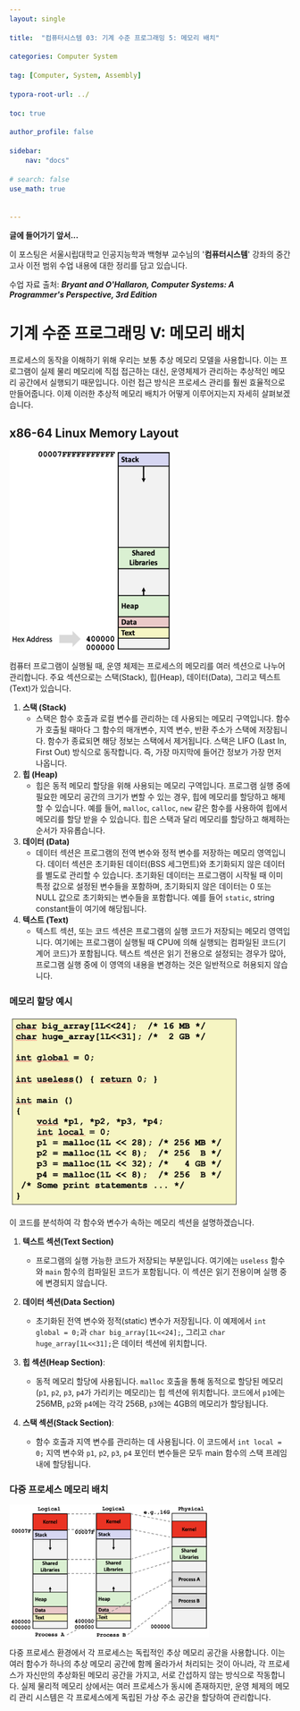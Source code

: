 ```yaml
---
layout: single

title:  "컴퓨터시스템 03: 기계 수준 프로그래밍 5: 메모리 배치"

categories: Computer System

tag: [Computer, System, Assembly]

typora-root-url: ../

toc: true

author_profile: false

sidebar:
    nav: "docs"

# search: false
use_math: true


---
```




**글에 들어가기 앞서...**

이 포스팅은 서울시립대학교 인공지능학과 백형부 교수님의 '**컴퓨터시스템**' 강좌의 중간고사 이전 범위 수업 내용에 대한 정리를 담고 있습니다.



수업 자료 출처: ***Bryant and O'Hallaron, Computer Systems: A Programmer's Perspective, 3rd Edition***







# 기계 수준 프로그래밍 V: 메모리 배치

프로세스의 동작을 이해하기 위해 우리는 보통 추상 메모리 모델을 사용합니다. 이는 프로그램이 실제 물리 메모리에 직접 접근하는 대신, 운영체제가 관리하는 추상적인 메모리 공간에서 실행되기 때문입니다. 이런 접근 방식은 프로세스 관리를 훨씬 효율적으로 만들어줍니다. 이제 이러한 추상적 메모리 배치가 어떻게 이루어지는지 자세히 살펴보겠습니다.





## **x86-64 Linux Memory Layout**

<img src="/images/2024-04-21-Computer_System_07/image-20240421161430276.png" alt="image-20240421161430276" style="zoom:35%;" />

컴퓨터 프로그램이 실행될 때, 운영 체제는 프로세스의 메모리를 여러 섹션으로 나누어 관리합니다. 주요 섹션으로는 스택(Stack), 힙(Heap), 데이터(Data), 그리고 텍스트(Text)가 있습니다.

1. **스택 (Stack)**
   - 스택은 함수 호출과 로컬 변수를 관리하는 데 사용되는 메모리 구역입니다. 함수가 호출될 때마다 그 함수의 매개변수, 지역 변수, 반환 주소가 스택에 저장됩니다. 함수가 종료되면 해당 정보는 스택에서 제거됩니다. 스택은 LIFO (Last In, First Out) 방식으로 동작합니다. 즉, 가장 마지막에 들어간 정보가 가장 먼저 나옵니다.
2. **힙 (Heap)**
   - 힙은 동적 메모리 할당을 위해 사용되는 메모리 구역입니다. 프로그램 실행 중에 필요한 메모리 공간의 크기가 변할 수 있는 경우, 힙에 메모리를 할당하고 해제할 수 있습니다. 예를 들어, `malloc`, `calloc`, `new` 같은 함수를 사용하여 힙에서 메모리를 할당 받을 수 있습니다. 힙은 스택과 달리 메모리를 할당하고 해제하는 순서가 자유롭습니다.
3. **데이터 (Data)**
   - 데이터 섹션은 프로그램의 전역 변수와 정적 변수를 저장하는 메모리 영역입니다. 데이터 섹션은 초기화된 데이터(BSS 세그먼트)와 초기화되지 않은 데이터를 별도로 관리할 수 있습니다. 초기화된 데이터는 프로그램이 시작될 때 이미 특정 값으로 설정된 변수들을 포함하며, 초기화되지 않은 데이터는 0 또는 NULL 값으로 초기화되는 변수들을 포함합니다. 예를 들어 `static`, string constant들이 여기에 해당됩니다.
4. **텍스트 (Text)**
   - 텍스트 섹션, 또는 코드 섹션은 프로그램의 실행 코드가 저장되는 메모리 영역입니다. 여기에는 프로그램이 실행될 때 CPU에 의해 실행되는 컴파일된 코드(기계어 코드)가 포함됩니다. 텍스트 섹션은 읽기 전용으로 설정되는 경우가 많아, 프로그램 실행 중에 이 영역의 내용을 변경하는 것은 일반적으로 허용되지 않습니다.



### 메모리 할당 예시

<img src="/images/2024-04-21-Computer_System_07/image-20240421161539831.png" alt="image-20240421161539831" style="zoom:40%;" />

이 코드를 분석하여 각 함수와 변수가 속하는 메모리 섹션을 설명하겠습니다.

1. **텍스트 섹션(Text Section)**

   - 프로그램의 실행 가능한 코드가 저장되는 부분입니다. 여기에는 `useless` 함수와 `main` 함수의 컴파일된 코드가 포함됩니다. 이 섹션은 읽기 전용이며 실행 중에 변경되지 않습니다.

     

2. **데이터 섹션(Data Section)**

   - 초기화된 전역 변수와 정적(static) 변수가 저장됩니다. 이 예제에서 `int global = 0;`과 `char big_array[1L<<24];`, 그리고 `char huge_array[1L<<31];`은 데이터 섹션에 위치합니다. 

     

3. **힙 섹션(Heap Section)**:

   - 동적 메모리 할당에 사용됩니다. `malloc` 호출을 통해 동적으로 할당된 메모리(`p1`, `p2`, `p3`, `p4`가 가리키는 메모리)는 힙 섹션에 위치합니다. 코드에서 `p1`에는 256MB, `p2`와 `p4`에는 각각 256B, `p3`에는 4GB의 메모리가 할당됩니다.

     

4. **스택 섹션(Stack Section)**:

   - 함수 호출과 지역 변수를 관리하는 데 사용됩니다. 이 코드에서 `int local = 0;` 지역 변수와 `p1`, `p2`, `p3`, `p4` 포인터 변수들은 모두 main 함수의 스택 프레임 내에 할당됩니다.

   

### 다중 프로세스 메모리 배치

<img src="/images/2024-04-21-Computer_System_07/image-20240421162334845.png" alt="image-20240421162334845" style="zoom:35%;" />

다중 프로세스 환경에서 각 프로세스는 독립적인 추상 메모리 공간을 사용합니다. 이는 여러 함수가 하나의 추상 메모리 공간에 함께 올라가서 처리되는 것이 아니라, 각 프로세스가 자신만의 추상화된 메모리 공간을 가지고, 서로 간섭하지 않는 방식으로 작동합니다. 실제 물리적 메모리 상에서는 여러 프로세스가 동시에 존재하지만, 운영 체제의 메모리 관리 시스템은 각 프로세스에게 독립된 가상 주소 공간을 할당하여 관리합니다.